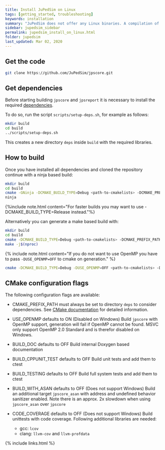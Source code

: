 ```yaml
---
title: Install JuPedSim on Linux
tags: [getting_started, troubleshooting]
keywords: installation
summary: "JuPedSim does not offer any Linux binaries. A compilation of the code is necessary."
sidebar: jupedsim_sidebar
permalink: jupedsim_install_on_linux.html
folder: jupedsim
last_updated: Mar 02, 2020
---
```


## Get the code 

```bash
git clone https://github.com/JuPedSim/jpscore.git
```

## Get dependencies

Before starting building `jpscore` and `jpsreport` it is necessary to install the required [dependencies](jupedsim_requirements.html).

To do so, run the script `scripts/setup-deps.sh`, for example as follows:

```bash
mkdir build
cd build
../scripts/setup-deps.sh
```

This creates a new directory `deps` inside `build` with the required libraries.

## How to build
Once you have installed all dependencies and cloned the repository continue
with a ninja based build:
```bash
mkdir build
cd build
cmake -GNinja -DCMAKE_BUILD_TYPE=Debug <path-to-cmakelists> -DCMAKE_PREFIX_PATH=$(pwd)/deps
ninja
```

{%include note.html content="For faster builds you may want to use -DCMAKE_BUILD_TYPE=Release instead."%}

Alternatively you can generate a make based build with:
```bash
mkdir build
cd build
cmake -DCMAKE_BUILD_TYPE=Debug <path-to-cmakelists> -DCMAKE_PREFIX_PATH=$(pwd)/deps
make -j$(nproc)
```

{% include note.html content="If you do not want to use OpenMP you have to pass `-DUSE_OPENMP=OFF` to cmake on generation." %}
```bash
cmake -DCMAKE_BUILD_TYPE=Debug -DUSE_OPENMP=OFF <path-to-cmakelists> -DCMAKE_PREFIX_PATH=$(pwd)/deps
```

## CMake configuration flags

The following configuration flags are available:

- CMAKE_PREFIX_PATH must always be set to directory `deps` to consider dependencies. See [CMake documentation](https://cmake.org/cmake/help/latest/variable/CMAKE_PREFIX_PATH.html) for detailed information.

- USE_OPENMP defaults to ON (Disabled on Windows)
Build `jpscore` with OpenMP support, generation will fail if OpenMP cannot be
found.
MSVC only support OpenMP 2.0 Standard and is therefor disabled on Windows.

- BUILD_DOC defaults to OFF
Build internal Doxygen based documentation

- BUILD_CPPUNIT_TEST defaults to OFF
Build unit tests and add them to ctest

- BUILD_TESTING defaults to OFF
Build full system tests and add them to ctest

- BUILD_WITH_ASAN defaults to OFF (Does not support Windows)
Build an additional target `jpscore_asan` with address and undefined behavior
sanitizer enabled. Note there is an approx. 2x slowdown when using
`jpscore_asan` over `jpscore`

- CODE_COVERAGE defaults to OFF (Does not support Windows)
Build unittests with code coverage. Following additional libraries are needed:
    - gcc: `lcov`
    - clang: `llvm-cov` and `llvm-profdata`

{% include links.html %}

